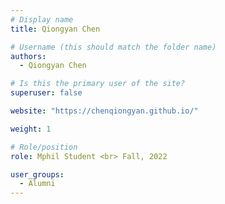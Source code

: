 ```yaml
---
# Display name
title: Qiongyan Chen

# Username (this should match the folder name)
authors:
  - Qiongyan Chen

# Is this the primary user of the site?
superuser: false

website: "https://chenqiongyan.github.io/"

weight: 1

# Role/position
role: Mphil Student <br> Fall, 2022

user_groups:
  - Alumni
---
```

